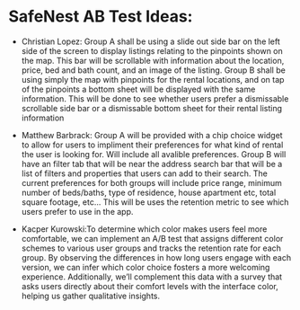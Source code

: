 # SafeNest AB Test Ideas:

- Christian Lopez: Group A shall be using a slide out side bar on the left side of the screen to display listings relating to the pinpoints shown on the map. This bar will be scrollable with
information about the location, price, bed and bath count, and an image of the listing. Group B shall be using simply the map with pinpoints for the rental locations, and on tap of the pinpoints
a bottom sheet will be displayed with the same information. This will be done to see whether users prefer a dismissable scrollable side bar or a dismissable bottom sheet for their rental listing
information


- Matthew Barbrack: Group A will be provided with a chip choice widget to allow for users to impliment their preferences for what kind of rental the user is looking for.  Will include all avalible preferences.  Group B will have an filter tab that will be near the address search bar that will be a list of filters and properties that users can add to their search.
The current preferences for both groups will include price range, minimum number of beds/baths, type of residence, house apartment etc, total square footage, etc...
This will be uses the retention metric to see which users prefer to use in the app.


- Kacper Kurowski:To determine which color makes users feel more comfortable, we can implement an A/B test that assigns different color schemes to various user groups and tracks the retention rate for each group. By observing the differences in how long users engage with each version, we can infer which color choice fosters a more welcoming experience. Additionally, we’ll complement this data with a survey that asks users directly about their comfort levels with the interface color, helping us gather qualitative insights.
